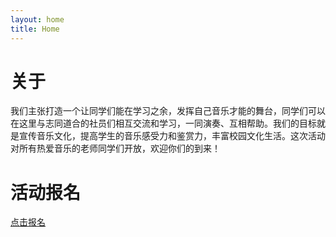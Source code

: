 ```yaml
---
layout: home
title: Home
---
```


# 关于

我们主张打造一个让同学们能在学习之余，发挥自己音乐才能的舞台，同学们可以在这里与志同道合的社员们相互交流和学习，一同演奏、互相帮助。我们的目标就是宣传音乐文化，提高学生的音乐感受力和鉴赏力，丰富校园文化生活。这次活动对所有热爱音乐的老师同学们开放，欢迎你们的到来！

# 活动报名

<a href="https://afdian.com/item/153c7652a4a011ef89ec5254001e7c00" target="_blank">点击报名</a>

<!-- {% include archive.html %} -->
